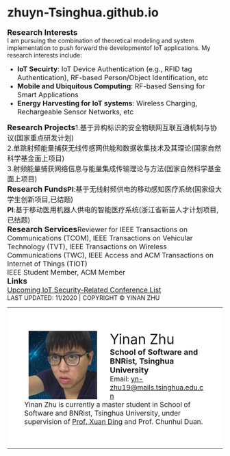 # zhuyn-Tsinghua.github.io
<TABLE align="center">
<TR>
<center>
<TD width="800" valign="center" bgcolor="ffffff" style="padding:40px">

<p><img border="0" src="yinan.jpg" height="160" align="left" style="border: 0px solid #FFFFFF; padding-left: 10px; padding-right: 30px; padding-top: 0px; padding-bottom: 1px">
  <font size=6>Yinan Zhu</font>
<br>
<font size=4><b>School of Software and BNRist, Tsinghua University</b></font>
<br>
<font size=3>Email: <a href="yn-zhu19@mails.tsinghua.edu.cn">yn-zhu19@mails.tsinghua.edu.cn</a></font>
<br>
<font size=3>Yinan Zhu is currently a master student in School of Software and BNRist, Tsinghua University, under supervision of <a href="http://www.thss.tsinghua.edu.cn/publish/soft/3641/2019/20190823084735761189149/20190823084735761189149_.html">Prof. Xuan Ding</a> and Prof. Chunhui Duan.</font>
</p></TR>
<TR>
<font size=4><b>Research Interests</b></font>
<br>
I am pursuing the combination of theoretical modeling and system implementation to push forward the developmentof IoT applications. My research interests include:
<ul>
  <li><font size=3><b>IoT Secuirty</b>: IoT Device Authentication (e.g., RFID tag Authentication), RF-based Person/Object Identification, etc</font><br>
  <li><font size=3><b>Mobile and Ubiquitous Computing</b>: RF-based Sensing for Smart Applications</font><br>
  <li><font size=3><b>Energy Harvesting for IoT systems</b>: Wireless Charging, Rechargeable Sensor Networks, etc</font>
<TR>
<font size=4><b>Research Projects</b></font>
<font size=3>1.基于异构标识的安全物联网互联互通机制与协议(国家重点研发计划)</font><br>
<font size=3>2.单跳射频能量捕获无线传感网供能和数据收集技术及其理论(国家自然科学基金面上项目)</font><br>
<font size=3>3.射频能量捕获网络信息与能量集成传输理论与方法(国家自然科学基金面上项目)</font>
<br>
<font size=4><b>Research Funds</b></font>
<font size=3><b>PI</b>:基于无线射频供电的移动感知医疗系统(国家级大学生创新项目,已结题)</font><br>
<font size=3><b>PI</b>:基于移动医用机器人供电的智能医疗系统(浙江省新苗人才计划项目,已结题)</font>
<br>
<font size=4><b>Research Services</b></font>
<font size=3>Reviewer for IEEE Transactions on Communications (TCOM), IEEE Transactions on Vehicular Technology (TVT), IEEE Transactions on Wireless Communications (TWC), IEEE Access and ACM Transactions on Internet of Things (TIOT)</font>
<br>
<font size=3>IEEE Student Member, ACM Member</font>
<br>  
<font size=4><b>Links</b></font> 
<br>  
<font size=3><a href="https://zhuyn-tsinghua.github.io/list.html">Upcoming IoT Security-Related Conference List</a></font>     
<br> 
LAST UPDATED: 11/2020 | COPYRIGHT © YINAN ZHU

